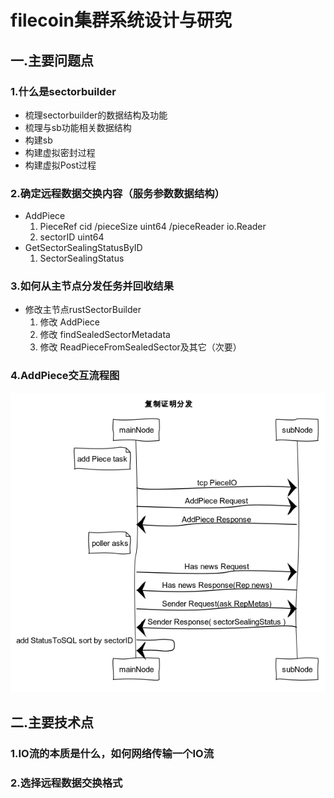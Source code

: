 # filecoin集群系统设计与研究
## 一.主要问题点
### 1.什么是sectorbuilder
+ 梳理sectorbuilder的数据结构及功能
+ 梳理与sb功能相关数据结构
+ 构建sb
+ 构建虚拟密封过程
+ 构建虚拟Post过程

### 2.确定远程数据交换内容（服务参数数据结构）
+ AddPiece
    1. PieceRef cid /pieceSize uint64 /pieceReader io.Reader
    2. sectorID uint64
+ GetSectorSealingStatusByID
    1. SectorSealingStatus

### 3.如何从主节点分发任务并回收结果
+ 修改主节点rustSectorBuilder
    1. 修改 AddPiece
    2. 修改 findSealedSectorMetadata
    3. 修改 ReadPieceFromSealedSector及其它（次要）

### 4.AddPiece交互流程图

![Image text](https://github.com/KIMQI001/FC/blob/master/img/RpcRep.png)

## 二.主要技术点
### 1.IO流的本质是什么，如何网络传输一个IO流

### 2.选择远程数据交换格式

